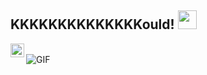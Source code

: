 ## KKKKKKKKKKKKKKould! <img src="https://raw.githubusercontent.com/iampavangandhi/iampavangandhi/master/gifs/Hi.gif" width="30px"></h2>

<a href="https://github.com/KKould">
  <img align="left" alt="KKould's Github" width="22px" src="https://cdn.jsdelivr.net/npm/simple-icons@v3/icons/github.svg" />
</a>
<br />
<img align="left" alt="GIF" src="https://media.giphy.com/media/13HgwGsXF0aiGY/giphy.gif" />
